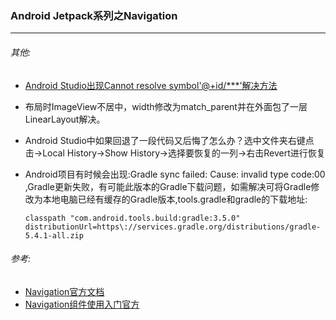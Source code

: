 ### Android Jetpack系列之Navigation

----









###### 其他:

* [Android Studio出现Cannot resolve symbol'@+id/***'解决方法](https://blog.csdn.net/qq_44746401/article/details/113999513) 

* 布局时ImageView不居中，width修改为match_parent并在外面包了一层LinearLayout解决。

* Android Studio中如果回退了一段代码又后悔了怎么办？选中文件夹右键点击->Local History->Show History->选择要恢复的一列->右击Revert进行恢复

* Android项目有时候会出现:Gradle sync failed: Cause: invalid type code:00 ,Gradle更新失败，有可能此版本的Gradle下载问题，如需解决可将Gradle修改为本地电脑已经有缓存的Gradle版本,tools.gradle和gradle的下载地址:

  ```
  classpath "com.android.tools.build:gradle:3.5.0"
  distributionUrl=https\://services.gradle.org/distributions/gradle-5.4.1-all.zip
  ```

  



###### 参考:

* [Navigation官方文档](https://developer.android.com/jetpack/androidx/releases/navigation) 
* [Navigation组件使用入门官方](https://developer.android.com/guide/navigation/navigation-getting-started) 

